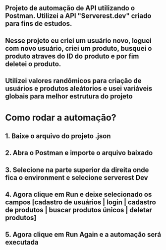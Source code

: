 ## Projeto de automação de API utilizando o Postman. Utilizei a API "Serverest.dev" criado para fins de estudos.
## Nesse projeto eu criei um usuário novo, loguei com novo usuário, criei um produto, busquei o produto atraves do ID do produto e por fim deletei o produto. 
## Utilizei valores randômicos para criação de usuários e produtos aleátorios e usei variáveis globais para melhor estrutura do projeto

# Como rodar a automação?

## 1. Baixe o arquivo do projeto .json 
## 2. Abra o Postman e importe o arquivo baixado
## 3. Selecione na parte superior da direita onde fica o environment e selecione serverest Dev 
## 4. Agora clique em Run e deixe selecionado os campos [cadastro de usuários | login | cadastro de produtos | buscar produtos únicos | deletar produtos] 
## 5. Agora clique em Run Again e a automação será executada
